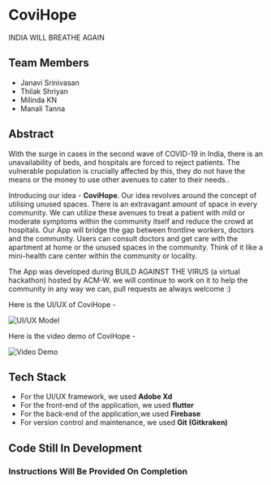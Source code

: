 # CoviHope

INDIA WILL BREATHE AGAIN

## Team Members

- Janavi Srinivasan
- Thilak Shriyan
- Milinda KN
- Manali Tanna

## Abstract

With the surge in cases in the second wave of COVID-19 in India, there is an unavailability of beds, and hospitals are forced to reject patients. The vulnerable population is crucially affected by this, they do not have the means or the money to use other avenues to cater to their needs..


Introducing our idea - **CoviHope**. Our idea revolves around the concept of utilising unused spaces. There is an extravagant amount of space in every community. We can utilize these avenues to treat a patient with mild or moderate symptoms within the community itself and reduce the crowd at hospitals. Our App will bridge the gap between frontline workers, doctors and the community. Users can consult doctors and get care with the apartment at home or the unused spaces in the community. Think of it like a mini-health care center within the community or locality.


The App was developed during BUILD AGAINST THE VIRUS (a virtual hackathon) hosted by ACM-W. we will continue to work on it to help the community in any way we can, pull requests ae always welcome :)
 

Here is the UI/UX of CoviHope -

![UI/UX Model]()

Here is the video demo of CoviHope -

![Video Demo]()

## Tech Stack

- For the UI/UX framework, we used **Adobe Xd**
- For the front-end of the application, we used **flutter**
- For the back-end of the application,we used **Firebase**
- For version control and maintenance, we used **Git (Gitkraken)** 

## Code Still In Development
### Instructions Will Be Provided On Completion